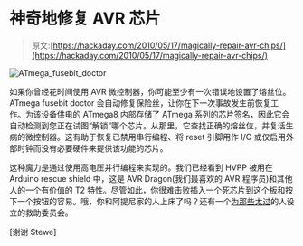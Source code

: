 # 神奇地修复 AVR 芯片

> 原文:[https://hackaday.com/2010/05/17/magically-repair-avr-chips/](https://hackaday.com/2010/05/17/magically-repair-avr-chips/)

![](../Images/18d4c7d1b05c407f21134bc5586bcc7d.png "ATmega_fusebit_doctor")

如果你曾经花时间使用 AVR 微控制器，你可能至少有一次错误地设置了熔丝位。ATmega fusebit doctor 会自动修复保险丝，让你在下一次事故发生前恢复工作。为该设备供电的 ATmega8 内部存储了 ATmega 系列的芯片签名，因此它会自动检测到您正在试图“解锁”哪个芯片。从那里，它查找正确的熔丝位，并复活生病的微控制器。这有助于恢复已禁用串行编程、将 reset 引脚用作 I/O 或仅启用外部时钟而没有必要硬件来提供该功能的芯片。

这种魔力是通过使用高电压并行编程来实现的。我们已经看到 HVPP 被用在 Arduino rescue shield 中，这是 AVR Dragon(我们最喜欢的 AVR 程序员)和其他人的一个有价值的 T2 特性。尽管如此，你很难击败插入一个死芯片到这个板和按下一个按钮的容易。哦，你和阿提尼家的人上床了吗？还有一个[为那些太过](http://diy.elektroda.eu/attiny-fusebit-hvsp-doctor/#eng)的人设立的救助委员会。

[谢谢 Stewe]